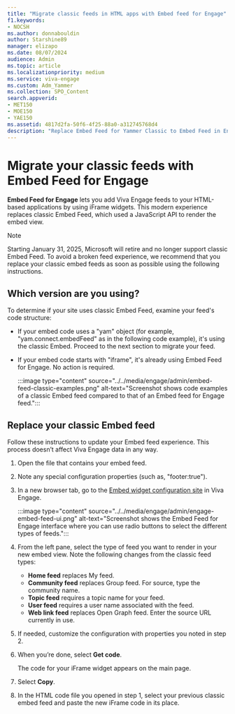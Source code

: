```yaml
---
title: "Migrate classic feeds in HTML apps with Embed feed for Engage"
f1.keywords:
- NOCSH
ms.author: donnabouldin
author: Starshine89
manager: elizapo
ms.date: 08/07/2024
audience: Admin
ms.topic: article
ms.localizationpriority: medium
ms.service: viva-engage
ms.custom: Adm_Yammer
ms.collection: SPO_Content
search.appverid:
- MET150
- MOE150
- YAE150
ms.assetid: 4817d2fa-50f6-4f25-88a0-a312745768d4
description: "Replace Embed Feed for Yammer Classic to Embed Feed in Engage in your HTML-based applications."
---
```


# Migrate your classic feeds with Embed Feed for Engage

**Embed Feed for Engage** lets you add Viva Engage feeds to your HTML-based applications by using iFrame widgets. This modern experience replaces classic Embed Feed, which used a JavaScript API to render the embed view.

>[!NOTE]
>Starting January 31, 2025, Microsoft will retire and no longer support classic Embed Feed. To avoid a broken feed experience, we recommend that you replace your classic embed feeds as soon as possible using the following instructions.

## Which version are you using?

To determine if your site uses classic Embed Feed, examine your feed's code structure:

- If your embed code uses a "yam" object (for example, "yam.connect.embedFeed" as in the following code example), it's using the classic Embed. Proceed to the next section to migrate your feed.

- If your embed code starts with "iframe", it's already using Embed Feed for Engage. No action is required.

    :::image type="content" source="../../media/engage/admin/embed-feed-classic-examples.png" alt-text="Screenshot shows code examples of a classic Embed feed compared to that of an Embed feed for Engage feed.":::

## Replace your classic Embed feed

Follow these instructions to update your Embed feed experience. This process doesn’t affect Viva Engage data in any way.

1. Open the file that contains your embed feed.
1. Note any special configuration properties (such as, "footer:true").

1. In a new browser tab, go to the [Embed widget configuration site](https://engage.cloud.microsoft/embed/widget?domainRedirect=false) in Viva Engage.

    :::image type="content" source="../../media/engage/admin/engage-embed-feed-ui.png" alt-text="Screenshot shows the Embed Feed for Engage interface where you can use radio buttons to select the different types of feeds.":::

1. From the left pane, select the type of feed you want to render in your new embed view. Note the following changes from the classic feed types:

    - **Home feed** replaces My feed.
    - **Community feed** replaces Group feed. For source, type the community name.
    - **Topic feed** requires a topic name for your feed.
    - **User feed** requires a user name associated with the feed.
    - **Web link feed** replaces Open Graph feed. Enter the source URL currently in use.

1. If needed, customize the configuration with properties you noted in step 2.
1. When you’re done, select **Get code**.

    The code for your iFrame widget appears on the main page.

1. Select **Copy**.

1. In the HTML code file you opened in step 1, select your previous classic embed feed and paste the new iFrame code in its place.
